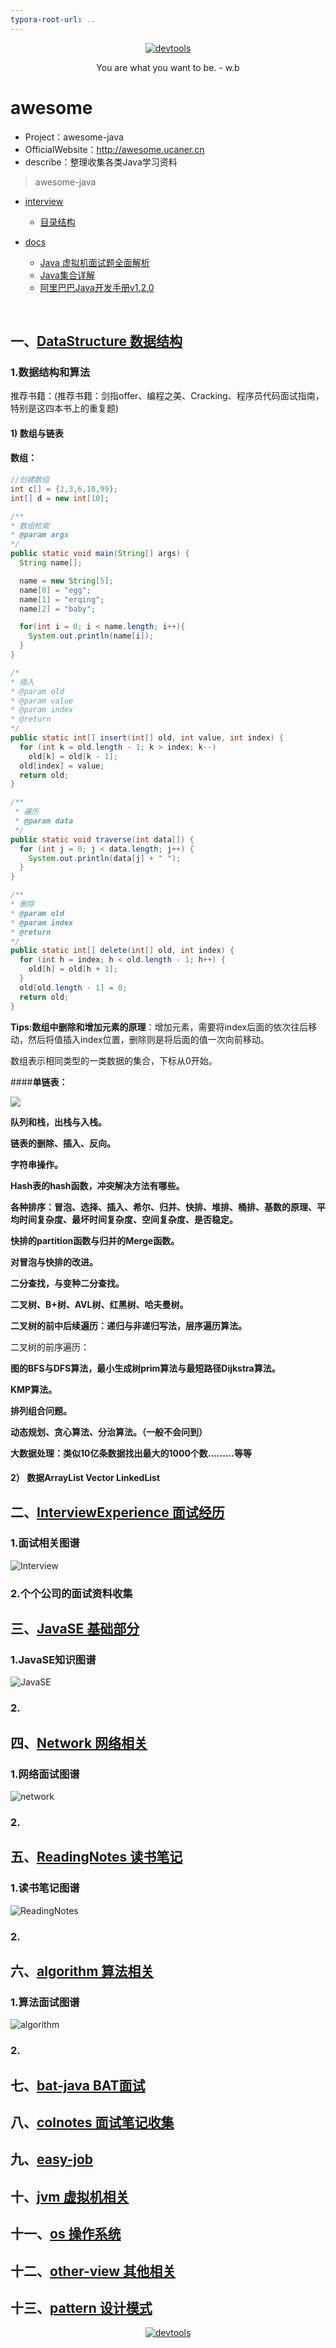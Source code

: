 ```yaml
---
typora-root-url: ..
---
```


<p align=center>
  <a href="https://github.com/Jasonandy/devtools">
    <img src="http://upload-images.jianshu.io/upload_images/7802425-9eb1bcd006e34aa6.png?imageMogr2/auto-orient/strip%7CimageView2/2/w/1240" alt="devtools" >
  </a>
</p>
<p align=center>
  You are what you want to be. - w.b
</p>

# awesome
* Project：awesome-java
* OfficialWebsite：http://awesome.ucaner.cn
* describe：整理收集各类Java学习资料


> awesome-java
+ [interview](./interview)
  - [目录结构](./interview/ReadMe.md)

+ [docs](./docs)
  - [Java 虚拟机面试题全面解析](./docs/Java虚拟机面试题全面解析.pdf)
  - [Java集合详解](./docs/Java集合详解.pdf)
  - [阿里巴巴Java开发手册v1.2.0](./docs/阿里巴巴Java开发手册v1.2.0)

  ​


## 一、[DataStructure 数据结构](https://github.com/Jasonandy/awesome/tree/master/awesome-java/interview/DataStructure)

### 1.数据结构和算法

​	推荐书籍：(推荐书籍：剑指offer、编程之美、Cracking、程序员代码面试指南，特别是这四本书上的重复题)

#### 1) **数组与链表**

#### 数组：

```java
//创建数组
int c[] = {2,3,6,10,99};
int[] d = new int[10];
```

```java
/**
* 数组检索
* @param args
*/
public static void main(String[] args) {
  String name[];

  name = new String[5];
  name[0] = "egg";
  name[1] = "erqing";
  name[2] = "baby";

  for(int i = 0; i < name.length; i++){
    System.out.println(name[i]);
  }
}

/*
* 插入 
* @param old
* @param value
* @param index
* @return
*/
public static int[] insert(int[] old, int value, int index) {  
  for (int k = old.length - 1; k > index; k--)  
    old[k] = old[k - 1];  
  old[index] = value;  
  return old;  
}  

/**
 * 遍历
 * @param data
 */
public static void traverse(int data[]) {
  for (int j = 0; j < data.length; j++) {
    System.out.println(data[j] + " ");
  }
}

/**
* 删除 
* @param old
* @param index
* @return
*/
public static int[] delete(int[] old, int index) {
  for (int h = index; h < old.length - 1; h++) {
    old[h] = old[h + 1];
  }
  old[old.length - 1] = 0;
  return old;
}
```

**Tips:数组中删除和增加元素的原理**：增加元素，需要将index后面的依次往后移动，然后将值插入index位置，删除则是将后面的值一次向前移动。

数组表示相同类型的一类数据的集合，下标从0开始。

####**单链表：**

![](http://img.my.csdn.net/uploads/201304/13/1365855052_1221.jpg)

**队列和栈，出栈与入栈。**

**链表的删除、插入、反向。**

**字符串操作。**

**Hash表的hash函数，冲突解决方法有哪些。**

**各种排序：冒泡、选择、插入、希尔、归并、快排、堆排、桶排、基数的原理、平均时间复杂度、最坏时间复杂度、空间复杂度、是否稳定。**

**快排的partition函数与归并的Merge函数。**

**对冒泡与快排的改进。**

**二分查找，与变种二分查找。**

**二叉树、B+树、AVL树、红黑树、哈夫曼树。**

**二叉树的前中后续遍历：递归与非递归写法，层序遍历算法。**

二叉树的前序遍历：



**图的BFS与DFS算法，最小生成树prim算法与最短路径Dijkstra算法。**

**KMP算法。**

**排列组合问题。**

**动态规划、贪心算法、分治算法。（一般不会问到）**

**大数据处理：类似10亿条数据找出最大的1000个数.........等等**



#### 2） 数据ArrayList Vector LinkedList







## 二、[InterviewExperience 面试经历](https://github.com/Jasonandy/awesome/tree/master/awesome-java/interview/InterviewExperience)

### 1.面试相关图谱

![Interview](/awesome-java/media/Interview.png)

### 2.个个公司的面试资料收集





## 三、[JavaSE 基础部分](https://github.com/Jasonandy/awesome/tree/master/awesome-java/interview/JavaSE)

### 1.JavaSE知识图谱

![JavaSE](/awesome-java/media/JavaSE.png)

### 2. 



## 四、[Network 网络相关](https://github.com/Jasonandy/awesome/tree/master/awesome-java/interview/Network)

### 1.网络面试图谱

![network](/awesome-java/media/network.png)

### 2.





## 五、[ReadingNotes 读书笔记](https://github.com/Jasonandy/awesome/tree/master/awesome-java/interview/ReadingNotes)

### 1.读书笔记图谱

![ReadingNotes](/awesome-java/media/ReadingNotes.png)

### 2.





## 六、[algorithm 算法相关](https://github.com/Jasonandy/awesome/tree/master/awesome-java/interview/algorithm)

### 1.算法面试图谱

![algorithm](/awesome-java/media/algorithm.png)





### 2.



## 七、[bat-java BAT面试](https://github.com/Jasonandy/awesome/tree/master/awesome-java/interview/bat-java)





## 八、[colnotes 面试笔记收集](https://github.com/Jasonandy/awesome/tree/master/awesome-java/interview/colnotes)





## 九、[easy-job](https://github.com/Jasonandy/awesome/tree/master/awesome-java/interview/easy-job)





## 十、[jvm 虚拟机相关](https://github.com/Jasonandy/awesome/tree/master/awesome-java/interview/jvm)





## 十一、[os 操作系统](https://github.com/Jasonandy/awesome/tree/master/awesome-java/interview/os)





## 十二、[other-view 其他相关](https://github.com/Jasonandy/awesome/tree/master/awesome-java/interview/other-view)





## 十三、[pattern 设计模式](https://github.com/Jasonandy/awesome/tree/master/awesome-java/interview/pattern)





<p align=center>
  <a href="https://github.com/Jasonandy/devtools">
    <img src="http://upload-images.jianshu.io/upload_images/7802425-bb910b4ae954107a.png?imageMogr2/auto-orient/strip%7CimageView2/2/w/1240" alt="devtools" >
  </a>
</p>